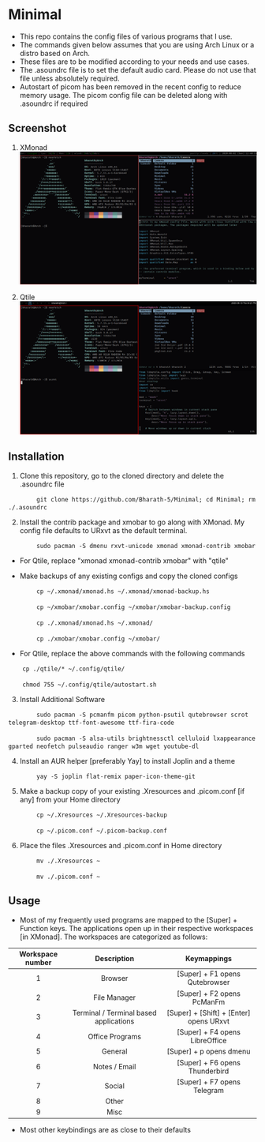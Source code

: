 # Minimal

- This repo contains the config files of various programs that I use.
- The commands given below assumes that you are using Arch Linux or a distro based on Arch.
- These files are to be modified according to your needs and use cases.
- The .asoundrc file is to set the default audio card. Please do not use that file unless absolutely required.
- Autostart of picom has been removed in the recent config to reduce memory usage. The picom config file can be deleted along with .asoundrc if required
 
## Screenshot 

1. XMonad
![alt text](https://github.com/Bharath-5/Minimal/blob/master/XMonadScreenshot.png?raw=true)

2. Qtile
![alt text](https://github.com/Bharath-5/Minimal/blob/master/QtileScreenshot.png?raw=true)

## Installation
1. Clone this repository, go to the cloned directory and delete the .asoundrc file

```
        git clone https://github.com/Bharath-5/Minimal; cd Minimal; rm ./.asoundrc
```

2. Install the contrib package and xmobar to go along with XMonad. My config file defaults to URxvt as the default terminal.


```
        sudo pacman -S dmenu rxvt-unicode xmonad xmonad-contrib xmobar 
```

- For Qtile, replace "xmonad xmonad-contrib xmobar" with "qtile"


* Make backups of any existing configs and copy the cloned configs 


```
        cp ~/.xmonad/xmonad.hs ~/.xmonad/xmonad-backup.hs

        cp ~/xmobar/xmobar.config ~/xmobar/xmobar-backup.config   

        cp ./.xmonad/xmonad.hs ~/.xmonad/

        cp ./xmobar/xmobar.config ~/xmobar/
```

- For Qtile, replace the above commands with the following commands

```
	cp ./qtile/* ~/.config/qtile/

	chmod 755 ~/.config/qtile/autostart.sh
```

3. Install Additional Software

```
        sudo pacman -S pcmanfm picom python-psutil qutebrowser scrot telegram-desktop ttf-font-awesome ttf-fira-code

        sudo pacman -S alsa-utils brightnessctl celluloid lxappearance gparted neofetch pulseaudio ranger w3m wget youtube-dl
```

4. Install an AUR helper [preferably Yay] to install Joplin and a theme

```
        yay -S joplin flat-remix paper-icon-theme-git
```

5. Make a backup copy of your existing .Xresources and .picom.conf [if any] from your Home directory

```
        cp ~/.Xresources ~/.Xresources-backup

        cp ~/.picom.conf ~/.picom-backup.conf
```

6. Place the files .Xresources and .picom.conf in Home directory

```
        mv ./.Xresources ~

        mv ./.picom.conf ~
```

## Usage

- Most of my frequently used programs are mapped to the [Super] + Function keys. The applications open up in their respective workspaces [in XMonad]. The workspaces are categorized as follows:

| Workspace number | Description | Keymappings |
|:----------------:|:-----------:|:-----------:|
| 1 | Browser | [Super] + F1 opens Qutebrowser | 
| 2 | File Manager | [Super] + F2 opens PcManFm |
| 3 | Terminal / Terminal based applications | [Super] + [Shift] + [Enter] opens URxvt |
| 4 | Office Programs	| [Super] + F4 opens LibreOffice |
| 5 | General	| [Super] + p opens dmenu |	
| 6 | Notes / Email | [Super] + F6 opens Thunderbird |
| 7 | Social | [Super] + F7 opens Telegram |
| 8 | Other | |
| 9 | Misc | |

- Most other keybindings are as close to their defaults



